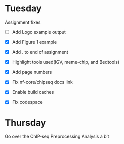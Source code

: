 # Tuesday

Assignment fixes
- [ ] Add Logo example output
- [x] Add Figure 1 example
- [x] Add . to end of assignment
- [x] Highlight tools used(IGV, meme-chip, and Bedtools)
- [x] Add page numbers
- [x] Fix nf-core/chipseq docs link
- [x] Enable build caches
- [x] Fix codespace


# Thursday

Go over the ChIP-seq Preprocessing Analysis a bit
